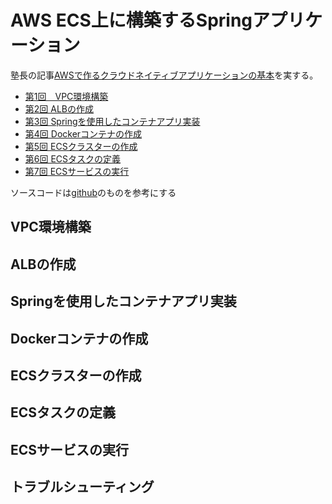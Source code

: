 # AWS ECS上に構築するSpringアプリケーション

塾長の記事[AWSで作るクラウドネイティブアプリケーションの基本](https://news.mynavi.jp/techplus/series/AWS/?page=2)を実する。
- [第1回　VPC環境構築](https://news.mynavi.jp/techplus/article/techp4354/)
- [第2回 ALBの作成](https://news.mynavi.jp/techplus/article/techp4359/)
- [第3回 Springを使用したコンテナアプリ実装](https://news.mynavi.jp/techplus/article/techp4363/)
- [第4回 Dockerコンテナの作成](https://news.mynavi.jp/techplus/article/techp4390/)
- [第5回 ECSクラスターの作成](https://news.mynavi.jp/techplus/article/techp4405/)
- [第6回 ECSタスクの定義](https://news.mynavi.jp/techplus/article/techp4408/)
- [第7回 ECSサービスの実行](https://news.mynavi.jp/techplus/article/techp4416/)

ソースコードは[github](https://github.com/debugroom/mynavi-sample-aws-ecs)のものを参考にする


## VPC環境構築

## ALBの作成


## Springを使用したコンテナアプリ実装
## Dockerコンテナの作成
## ECSクラスターの作成
## ECSタスクの定義
## ECSサービスの実行

## トラブルシューティング